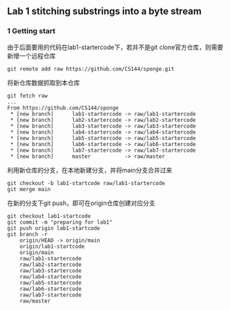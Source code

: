 ## Lab 1 stitching substrings into a byte stream

### 1 Getting start

由于后面要用的代码在lab1-startercode下，若并不是git clone官方仓库，则需要新增一个远程仓库

```
git remote add raw https://github.com/CS144/sponge.git
```

将新仓库数据抓取到本仓库

```
git fetch raw
...
From https://github.com/CS144/sponge
 * [new branch]      lab1-startercode -> raw/lab1-startercode
 * [new branch]      lab2-startercode -> raw/lab2-startercode
 * [new branch]      lab3-startercode -> raw/lab3-startercode
 * [new branch]      lab4-startercode -> raw/lab4-startercode
 * [new branch]      lab5-startercode -> raw/lab5-startercode
 * [new branch]      lab6-startercode -> raw/lab6-startercode
 * [new branch]      lab7-startercode -> raw/lab7-startercode
 * [new branch]      master           -> raw/master
```

利用新仓库的分支，在本地新建分支，并将main分支合并过来

```
git checkout -b lab1-startcode raw/lab1-startercode
git merge main
```

在新的分支下git push，即可在origin仓库创建对应分支

```
git checkout lab1-startcode
git commit -m "preparing for lab1"
git push origin lab1-startcode
git branch -r
    origin/HEAD -> origin/main
    origin/lab1-startcode
    origin/main
    raw/lab1-startercode
    raw/lab2-startercode
    raw/lab3-startercode
    raw/lab4-startercode
    raw/lab5-startercode
    raw/lab6-startercode
    raw/lab7-startercode
    raw/master
```

